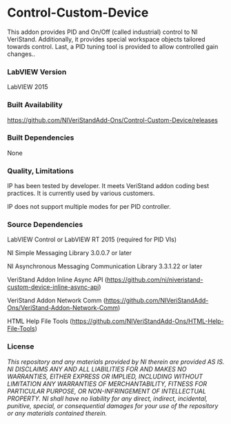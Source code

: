 Control-Custom-Device
===================

This addon provides PID and On/Off (called industrial) control to NI VeriStand. Additionally, it provides special workspace objects tailored towards control.  Last, a PID tuning tool is provided to allow controlled gain changes..

### LabVIEW Version ###

LabVIEW 2015

### Built Availability ###

https://github.com/NIVeriStandAdd-Ons/Control-Custom-Device/releases 

### Built Dependencies ###

None

### Quality, Limitations ###

IP has been tested by developer. It meets VeriStand addon coding best practices. It is currently used by various customers.

IP does not support multiple modes for per PID controller.

### Source Dependencies ###

LabVIEW Control or LabVIEW RT 2015 (required for PID VIs)

NI Simple Messaging Library 3.0.0.7 or later

NI Asynchronous Messaging Communication Library 3.3.1.22 or later

VeriStand Addon Inline Async API (https://github.com/ni/niveristand-custom-device-inline-async-api)

VeriStand Addon Network Comm (https://github.com/NIVeriStandAdd-Ons/VeriStand-Addon-Network-Comm)

HTML Help File Tools (https://github.com/NIVeriStandAdd-Ons/HTML-Help-File-Tools)

### License ###

*This repository and any materials provided by NI therein are provided AS IS. NI DISCLAIMS ANY AND ALL LIABILITIES FOR AND MAKES NO WARRANTIES, EITHER EXPRESS OR IMPLIED, INCLUDING WITHOUT LIMITATION ANY WARRANTIES OF MERCHANTABILITY, FITNESS FOR  PARTICULAR PURPOSE, OR NON-INFRINGEMENT OF INTELLECTUAL PROPERTY. NI shall have no liability for any direct, indirect, incidental, punitive, special, or consequential damages for your use of the repository or any materials contained therein.*
